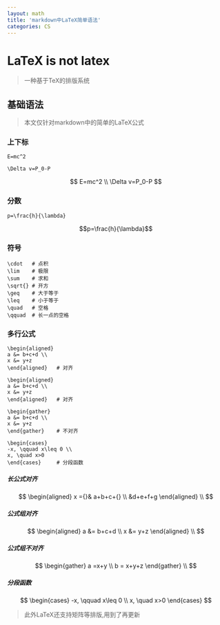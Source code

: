 ```yaml
---
layout: math
title: 'markdown中LaTeX简单语法'
categories: CS
---
```

# LaTeX is not latex
> 一种基于TeX的排版系统

## 基础语法
> 本文仅针对markdown中的简单的LaTeX公式

### 上下标

~~~
E=mc^2

\Delta v=P_0-P
~~~

$$
E=mc^2
\\
\Delta v=P_0-P
$$

### 分数

~~~
p=\frac{h}{\lambda}
~~~


$$p=\frac{h}{\lambda}$$

### 符号

~~~
\cdot   # 点积
\lim    # 极限
\sum    # 求和
\sqrt{} # 开方
\geq    # 大于等于
\leq    # 小于等于
\quad   # 空格
\qquad  # 长一点的空格

~~~

### 多行公式

~~~
\begin{aligned}
a &= b+c+d \\
x &= y+z
\end{aligned}   # 对齐

\begin{aligned}
a &= b+c+d \\
x &= y+z
\end{aligned}   # 对齐

\begin{gather}
a &= b+c+d \\
x &= y+z
\end{gather}    # 不对齐

\begin{cases}
-x, \qquad x\leq 0 \\
x, \quad x>0
\end{cases}     # 分段函数
~~~

##### 长公式对齐
$$
\begin{aligned}
    x ={}& a+b+c+{} \\
    &d+e+f+g
\end{aligned} \\
$$
##### 公式组对齐
$$
\begin{aligned}
    a &= b+c+d \\
    x &= y+z
\end{aligned} \\
$$
##### 公式组不对齐
$$
\begin{gather}
    a =x+y \\
    b = x+y+z
\end{gather} \\
$$
##### 分段函数
$$
\begin{cases}
    -x, \qquad x\leq 0 \\
    x, \quad x>0
\end{cases}
$$

>此外LaTeX还支持矩阵等排版,用到了再更新